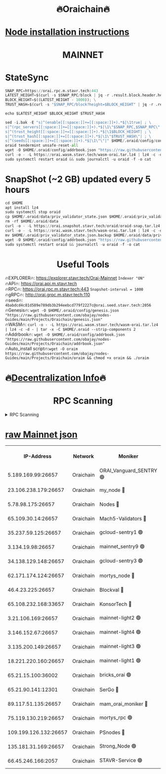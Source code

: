<h1 align="center"> 🔥Oraichain🔥</h1>

[Node installation instructions](https://github.com/obajay/nodes-Guides/tree/main/Projects/Oraichain)
=
<h1 align="center"> MAINNET</h1>

# StateSync
```python
SNAP_RPC=https://orai.rpc.m.stavr.tech:443
LATEST_HEIGHT=$(curl -s $SNAP_RPC/block | jq -r .result.block.header.height); \
BLOCK_HEIGHT=$((LATEST_HEIGHT - 1000)); \
TRUST_HASH=$(curl -s "$SNAP_RPC/block?height=$BLOCK_HEIGHT" | jq -r .result.block_id.hash)

echo $LATEST_HEIGHT $BLOCK_HEIGHT $TRUST_HASH

sed -i.bak -E "s|^(enable[[:space:]]+=[[:space:]]+).*$|\1true| ; \
s|^(rpc_servers[[:space:]]+=[[:space:]]+).*$|\1\"$SNAP_RPC,$SNAP_RPC\"| ; \
s|^(trust_height[[:space:]]+=[[:space:]]+).*$|\1$BLOCK_HEIGHT| ; \
s|^(trust_hash[[:space:]]+=[[:space:]]+).*$|\1\"$TRUST_HASH\"| ; \
s|^(seeds[[:space:]]+=[[:space:]]+).*$|\1\"\"|" $HOME/.oraid/config/config.toml
oraid tendermint unsafe-reset-all
wget -O $HOME/.oraid/config/addrbook.json "https://raw.githubusercontent.com/obajay/nodes-Guides/main/Projects/Oraichain/addrbook.json"
curl -o - -L https://orai.wasm.stavr.tech/wasm-orai.tar.lz4 | lz4 -c -d - | tar -x -C $HOME/.oraid --strip-components 2
sudo systemctl restart oraid && sudo journalctl -u oraid -f -o cat
```
# SnapShot (~2 GB) updated every 5 hours
```python
cd $HOME
apt install lz4
sudo systemctl stop oraid
cp $HOME/.oraid/data/priv_validator_state.json $HOME/.oraid/priv_validator_state.json.backup
rm -rf $HOME/.oraid/data
curl -o - -L https://orai.snapshot.stavr.tech/oraid/oraid-snap.tar.lz4 | lz4 -c -d - | tar -x -C $HOME/.oraid --strip-components 2
curl -o - -L https://orai.wasm.stavr.tech/wasm-orai.tar.lz4 | lz4 -c -d - | tar -x -C $HOME/.oraid --strip-components 2
mv $HOME/.oraid/priv_validator_state.json.backup $HOME/.oraid/data/priv_validator_state.json
wget -O $HOME/.oraid/config/addrbook.json "https://raw.githubusercontent.com/obajay/nodes-Guides/main/Projects/Oraichain/addrbook.json"
sudo systemctl restart oraid && journalctl -u oraid -f -o cat
```

 <h1 align="center"> Useful Tools</h1>

🔥EXPLORER🔥:     https://explorer.stavr.tech/Orai-Mainnet        `Indexer "ON"` \
🔥API🔥:          https://orai.api.m.stavr.tech \
🔥RPC🔥:          https://orai.rpc.m.stavr.tech:443              `Snapshot-interval = 1000` \
🔥gRPC🔥:         http://orai.grpc.m.stavr.tech:110 \
🔥seed🔥:      `4babdcd4c81d589e789db3b294eebcd779f2227c@orai.seed.stavr.tech:2056` \
🔥Genesis🔥:   `wget -O $HOME/.oraid/config/genesis.json "https://raw.githubusercontent.com/obajay/nodes-Guides/main/Projects/Oraichain/genesis.json"` \
🔥WASM🔥:      `curl -o - -L https://orai.wasm.stavr.tech/wasm-orai.tar.lz4 | lz4 -c -d - | tar -x -C $HOME/.oraid --strip-components 2` \
🔥Addrbook🔥:  `wget -O $HOME/.oraid/config/addrbook.json "https://raw.githubusercontent.com/obajay/nodes-Guides/main/Projects/Oraichain/addrbook.json"` \
🔥Auto_install script🔥:`wget -O oraim https://raw.githubusercontent.com/obajay/nodes-Guides/main/Projects/Oraichain/oraim && chmod +x oraim && ./oraim`

🔥[Decentralization Info](https://github.com/obajay/StateSync-snapshots/tree/main/Projects/Oraichain/Decentralization)🔥
=
<h1 align="center"> RPC Scanning</h1>

<details>
<summary>RPC Scanning</summary>

<h2 align="center"> We scan nodes in real time every 4 hours. And we provide the final result of RPC endpoints.
We cannot influence the operation of these nodes in any way. </h2>


```python
If Voting Power is higher than 0 --> then the Node is a validator of the network and may be subject to attack and be a potential threat to the chain.
```
```python
We marked such validators with a red symbol
```

</details>

[raw Mainnet json](https://rpc-check.oraim.stavr.tech/oraim/rpc-oraim-result.json)
=


<table><tr><th>IP-Address</th><th>Network</th><th>Moniker</th><th>Latest Block Height</th><th>Earliest Block Height</th><th>Catching Up</th><th>Tx Index</th><th>Voting Power</th><th>Scan Time</th></tr><tr><td>5.189.169.99:26657</td><td>Oraichain</td><td>ORAI_Vanguard_SENTRY 🟢</td><td>16026797</td><td>0</td><td>False</td><td>on</td><td>0</td><td>2024-03-02T18:09:20.917276476UTC</td></tr><tr><td>23.106.238.179:26657</td><td>Oraichain</td><td>my_node 🔴</td><td>16026800</td><td>0</td><td>False</td><td>on</td><td>307188</td><td>2024-03-02T18:09:35.501039245UTC</td></tr><tr><td>5.78.98.175:26657</td><td>Oraichain</td><td>Nodes 🔴</td><td>16026802</td><td>0</td><td>False</td><td>off</td><td>166122</td><td>2024-03-02T18:09:49.144837116UTC</td></tr><tr><td>65.109.30.14:26657</td><td>Oraichain</td><td>Mach5-Validators 🔴</td><td>16026806</td><td>0</td><td>False</td><td>off</td><td>644</td><td>2024-03-02T18:10:11.761678081UTC</td></tr><tr><td>35.237.59.125:26657</td><td>Oraichain</td><td>gcloud-sentry1 🟢</td><td>16026797</td><td>1</td><td>False</td><td>on</td><td>0</td><td>2024-03-02T18:09:18.015259311UTC</td></tr><tr><td>3.134.19.98:26657</td><td>Oraichain</td><td>mainnet_sentry9 🟢</td><td>16026801</td><td>1</td><td>False</td><td>on</td><td>0</td><td>2024-03-02T18:09:43.516491487UTC</td></tr><tr><td>34.138.129.148:26657</td><td>Oraichain</td><td>gcloud-sentry3 🟢</td><td>16026805</td><td>1</td><td>False</td><td>on</td><td>0</td><td>2024-03-02T18:10:01.768739419UTC</td></tr><tr><td>62.171.174.124:26657</td><td>Oraichain</td><td>mortys_node 🔴</td><td>16026806</td><td>1</td><td>False</td><td>off</td><td>168570</td><td>2024-03-02T18:10:12.020521331UTC</td></tr><tr><td>46.4.23.225:26657</td><td>Oraichain</td><td>Blockval 🔴</td><td>16026807</td><td>10774049</td><td>False</td><td>off</td><td>277179</td><td>2024-03-02T18:10:16.867047235UTC</td></tr><tr><td>65.108.232.168:33657</td><td>Oraichain</td><td>KonsorTech 🔴</td><td>16026797</td><td>14344801</td><td>False</td><td>off</td><td>50578</td><td>2024-03-02T18:09:17.384361354UTC</td></tr><tr><td>3.21.106.169:26657</td><td>Oraichain</td><td>mainnet-light2 🟢</td><td>16026801</td><td>15275144</td><td>False</td><td>on</td><td>0</td><td>2024-03-02T18:09:38.531916987UTC</td></tr><tr><td>3.146.152.67:26657</td><td>Oraichain</td><td>mainnet-light4 🟢</td><td>16026802</td><td>15275144</td><td>False</td><td>on</td><td>0</td><td>2024-03-02T18:09:48.286248449UTC</td></tr><tr><td>3.135.200.149:26657</td><td>Oraichain</td><td>mainnet-light3 🟢</td><td>16026803</td><td>15275144</td><td>False</td><td>on</td><td>0</td><td>2024-03-02T18:09:51.839324951UTC</td></tr><tr><td>18.221.220.160:26657</td><td>Oraichain</td><td>mainnet-light1 🟢</td><td>16026804</td><td>15643601</td><td>False</td><td>on</td><td>0</td><td>2024-03-02T18:09:58.654269649UTC</td></tr><tr><td>65.21.15.100:36002</td><td>Oraichain</td><td>bricks_orai 🟢</td><td>16026807</td><td>15848470</td><td>False</td><td>on</td><td>0</td><td>2024-03-02T18:10:16.604184621UTC</td></tr><tr><td>65.21.90.141:12301</td><td>Oraichain</td><td>SerGo 🔴</td><td>16026805</td><td>15926805</td><td>False</td><td>off</td><td>1</td><td>2024-03-02T18:10:04.141853537UTC</td></tr><tr><td>89.117.51.135:26657</td><td>Oraichain</td><td>mam_orai_moniker 🔴</td><td>16026797</td><td>15951001</td><td>False</td><td>on</td><td>5</td><td>2024-03-02T18:09:18.323270648UTC</td></tr><tr><td>75.119.130.219:26657</td><td>Oraichain</td><td>mortys_rpc 🟢</td><td>16026806</td><td>15960001</td><td>False</td><td>on</td><td>0</td><td>2024-03-02T18:10:07.135904205UTC</td></tr><tr><td>109.199.126.132:26657</td><td>Oraichain</td><td>PSnodes 🔴</td><td>16026804</td><td>15964001</td><td>False</td><td>on</td><td>14</td><td>2024-03-02T18:09:59.005774257UTC</td></tr><tr><td>135.181.31.169:26657</td><td>Oraichain</td><td>Strong_Node 🟢</td><td>16026110</td><td>16025001</td><td>False</td><td>on</td><td>0</td><td>2024-03-02T18:09:37.867294176UTC</td></tr><tr><td>66.45.246.166:2057</td><td>Oraichain</td><td>STAVR-Service 🟢</td><td>16026805</td><td>16025701</td><td>False</td><td>on</td><td>0</td><td>2024-03-02T18:10:06.812239574UTC</td></tr></table>
